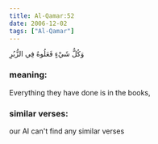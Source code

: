 ```yaml
---
title: Al-Qamar:52
date: 2006-12-02
tags: ["Al-Qamar"]
---
```

وَكُلُّ شَيْءٍ فَعَلُوهُ فِي الزُّبُرِ
### meaning: 
Everything they have done is in the books,
### similar verses: 

our AI can't find any similar verses





